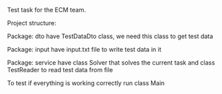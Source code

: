 Test task for the ECM team.

Project structure:

Package: dto have TestDataDto class, we need this class to get test data

Package: input have input.txt file to write test data in it

Package: service have class Solver that solves the current task and class TestReader to read test data from file

To test if everything is working correctly run class Main 